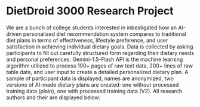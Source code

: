 # DietDroid 3000 Research Project
We are a bunch of college students interested in inbestigated how an AI-driven personalized diet recommendation 
system compares to traditional diet plans in terms of effectiveness, lifestyle preference, and user satisfaction 
in achieving individual dietary goals. Data is collected by asking participants to fill out carefully structured 
form regarding their dietary needs and personal preferences. Gemini-1.5-Flash API is the machine learning algorithm 
utilized to process 100+ pages of raw text data, 200+ lines of raw table data, and user input to create a detailed
personalized dietary plan. A sample of participant data is displayed, names are anonymized, two versions of AI-made
dietary plans are created: one without processed training data (plain), one with processed training data (V2). All
research authors and their are displayed below:
